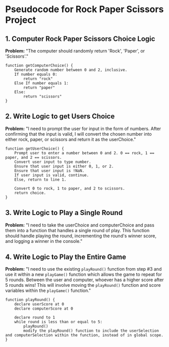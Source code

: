 # Pseudocode for Rock Paper Scissors Project

## 1. Computer Rock Paper Scissors Choice Logic

**Problem:** "The computer should randomly return 'Rock', 'Paper', or 'Scissors'."

```
function getComputerChoice() {
    Generate random number between 0 and 2, inclusive.
    If number equals 0:
        return "rock"
    Else If number equals 1:
        return "paper"
    Else:
        return "scissors"
}
```

## 2. Write Logic to get Users Choice

**Problem:** "I need to prompt the user for input in the form of numbers. After confirming that the input is valid, I will convert the chosen number into either rock, paper, or scissors and return it as the userChoice."

```
function getUserChoice() {
    Prompt user to enter a number between 0 and 2. 0 == rock, 1 == paper, and 2 == scissors.
    Convert user input to type number.
    Ensure that user input is either 0, 1, or 2.
    Ensure that user input is !NaN.
    If user input is valid, continue.
    Else, return to line 1.

    Convert 0 to rock, 1 to paper, and 2 to scissors.
    return choice.
}
```

## 3. Write Logic to Play a Single Round

**Problem:** "I need to take the userChoice and computerChoice and pass them into a function that handles a single round of play. This function should handle playing the round, incrementing the round's winner score, and logging a winner in the console."

## 4. Write Logic to Play the Entire Game

**Problem:** "I need to use the existing `playRound()` function from step #3 and use it within a new `playGame()` function which allows the game to repeat for 5 rounds. Between the user and computer, whoever has a higher score after 5 rounds wins! This will involve moving the `playRound()` function and score variables within the `playGame()` function."

```
function playRound() {
    declare userScore at 0
    declare computerScore at 0

    declare round to 1
    while round is less than or equal to 5:
        playRound()
        modify the playRound() function to include the userSelection and computerSelection within the function, instead of in global scope.
}
